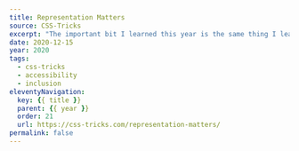 ```yaml
---
title: Representation Matters
source: CSS-Tricks
excerpt: "The important bit I learned this year is the same thing I learn over and over again: When it comes to disability, representation matters"
date: 2020-12-15
year: 2020
tags:
  - css-tricks
  - accessibility
  - inclusion
eleventyNavigation:
  key: {{ title }}
  parent: {{ year }}
  order: 21
  url: https://css-tricks.com/representation-matters/
permalink: false
---
```


